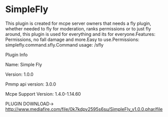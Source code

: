 # SimpleFly
This plugin is created for mcpe server owners that needs a fly plugin, whether needed to fly for moderation, ranks permissions or to just fly around, this plugin is used for everything and its for everyone.Features: Permissions, no fall damage and more.Easy to use.Permissions: simplefly.command.sfly.Command usage: /sfly

Plugin Info

Name: Simple Fly

Version: 1.0.0

Pmmp api version: 3.0.0

Mcpe Support Version: 1.4.0-1.14.60

PLUGIN DOWNLOAD-> http://www.mediafire.com/file/0k7kdpv2595s6su/SimpleFly_v1.0.0.phar/file
